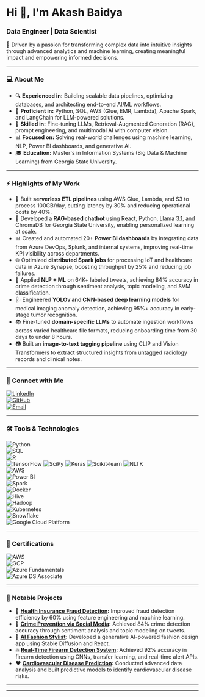 # Hi 👋, I'm Akash Baidya  
### Data Engineer | Data Scientist  

🚀 Driven by a passion for transforming complex data into intuitive insights through advanced analytics and machine learning, creating meaningful impact and empowering informed decisions.  

---

### 💻 About Me  
- 🔍 **Experienced in:** Building scalable data pipelines, optimizing databases, and architecting end-to-end AI/ML workflows.  
- 🤖 **Proficient in:** Python, SQL, AWS (Glue, EMR, Lambda), Apache Spark, and LangChain for LLM-powered solutions.  
- 🧠 **Skilled in:** Fine-tuning LLMs, Retrieval-Augmented Generation (RAG), prompt engineering, and multimodal AI with computer vision.  
- 📊 **Focused on:** Solving real-world challenges using machine learning, NLP, Power BI dashboards, and generative AI.  
- 🎓 **Education:** Master's in Information Systems (Big Data & Machine Learning) from Georgia State University.  

---

### ⚡ Highlights of My Work

- 🚀 Built **serverless ETL pipelines** using AWS Glue, Lambda, and S3 to process 100GB/day, cutting latency by 30% and reducing operational costs by 40%.  
- 🤖 Developed a **RAG-based chatbot** using React, Python, Llama 3.1, and ChromaDB for Georgia State University, enabling personalized learning at scale.  
- 📊 Created and automated 20+ **Power BI dashboards** by integrating data from Azure DevOps, Splunk, and internal systems, improving real-time KPI visibility across departments.  
- 🌐 Optimized **distributed Spark jobs** for processing IoT and healthcare data in Azure Synapse, boosting throughput by 25% and reducing job failures.  
- 🧠 Applied **NLP + ML** on 64K+ labeled tweets, achieving 84% accuracy in crime detection through sentiment analysis, topic modeling, and SVM classification.  
- 🩺 Engineered **YOLOv and CNN-based deep learning models** for medical imaging anomaly detection, achieving 95%+ accuracy in early-stage tumor recognition.  
- 📚 Fine-tuned **domain-specific LLMs** to automate ingestion workflows across varied healthcare file formats, reducing onboarding time from 30 days to under 8 hours.  
- 📷 Built an **image-to-text tagging pipeline** using CLIP and Vision Transformers to extract structured insights from untagged radiology records and clinical notes.
 


---

### 🔗 Connect with Me  
[![LinkedIn](https://img.shields.io/badge/LinkedIn-Connect-blue?logo=linkedin)](https://www.linkedin.com/in/akashbaidya15)  
[![GitHub](https://img.shields.io/badge/GitHub-Follow-black?logo=github)](https://github.com/akashbaidya015)  
[![Email](https://img.shields.io/badge/Email-akash.baidya066%40gmail.com-red?logo=gmail)](mailto:akash.baidya066@gmail.com)  

---

### 🛠️ Tools & Technologies  

![Python](https://img.shields.io/badge/Python-3776AB?logo=python&logoColor=white)  
![SQL](https://img.shields.io/badge/SQL-4479A1?logo=mysql&logoColor=white)  
![R](https://img.shields.io/badge/R-276DC3?logo=r&logoColor=white)  
![TensorFlow](https://img.shields.io/badge/TensorFlow-FF6F00?logo=tensorflow&logoColor=white) ![SciPy](https://img.shields.io/badge/SciPy-8CAAE6?logo=scipy&logoColor=white) ![Keras](https://img.shields.io/badge/Keras-D00000?logo=keras&logoColor=white) ![Scikit-learn](https://img.shields.io/badge/Scikit_Learn-F7931E?logo=scikit-learn&logoColor=white)
![NLTK](https://img.shields.io/badge/NLTK-4B8BBE?logo=python&logoColor=white)  
![AWS](https://img.shields.io/badge/AWS-FF9900?logo=amazon-aws&logoColor=white)  
![Power BI](https://img.shields.io/badge/PowerBI-F2C811?logo=power-bi&logoColor=black)  
![Spark](https://img.shields.io/badge/Spark-E25A1C?logo=apache-spark&logoColor=white)  
![Docker](https://img.shields.io/badge/Docker-2496ED?logo=docker&logoColor=white)  
![Hive](https://img.shields.io/badge/Hive-FDEE21?logo=apache-hive&logoColor=black)  
![Hadoop](https://img.shields.io/badge/Hadoop-66CCFF?logo=apache-hadoop&logoColor=white)  
![Kubernetes](https://img.shields.io/badge/Kubernetes-326CE5?logo=kubernetes&logoColor=white)  
![Snowflake](https://img.shields.io/badge/Snowflake-29B5E8?logo=snowflake&logoColor=white)  
![Google Cloud Platform](https://img.shields.io/badge/Google_Cloud_Platform-4285F4?logo=google-cloud&logoColor=white)  


---

### 🌟 Certifications  
![AWS](https://img.shields.io/badge/AWS_Data_Analytics-FF9900?logo=amazon-aws&logoColor=white)  
![GCP](https://img.shields.io/badge/GCP_Data_Engineering-4285F4?logo=google-cloud&logoColor=white)  
![Azure Fundamentals](https://img.shields.io/badge/Microsoft_Azure_Fundamentals-0078D4?logo=microsoft-azure&logoColor=white)  
![Azure DS Associate](https://img.shields.io/badge/Azure_Data_Scientist_Associate-0078D4?logo=microsoft-azure&logoColor=white)



---

### 📂 Notable Projects  

- 🔎 **[Health Insurance Fraud Detection](https://github.com/akashbaidya015/Health_Insurance_Fraud_Detection):** Improved fraud detection efficiency by 60% using feature engineering and machine learning.  
- 🚓 **[Crime Prevention via Social Media](https://github.com/akashbaidya015/Harnessing-Social-Media-for-Early-Crime-Detection):** Achieved 84% crime detection accuracy through sentiment analysis and topic modeling on tweets.  
- 👗 **[AI Fashion Stylist](https://github.com/akashbaidya015/Ai_fasion_designer):** Developed a generative AI-powered fashion design app using Stable Diffusion and React.  
- 🔥 **[Real-Time Firearm Detection System](https://github.com/your-github-link):** Achieved 92% accuracy in firearm detection using CNNs, transfer learning, and real-time alert APIs.  
- ❤️ **[Cardiovascular Disease Prediction](https://github.com/akashbaidya015/Analysis-and-Prediction-of-Cardiovascular-Diseases):** Conducted advanced data analysis and built predictive models to identify cardiovascular disease risks.  


---


---
